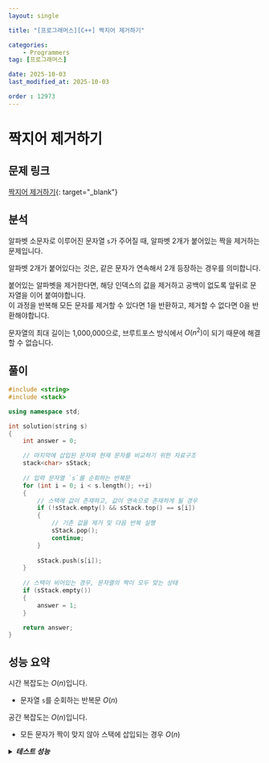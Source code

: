 ```yaml
---
layout: single

title: "[프로그래머스][C++] 짝지어 제거하기"

categories:
    - Programmers
tag: [프로그래머스]

date: 2025-10-03
last_modified_at: 2025-10-03

order : 12973
---
```


# 짝지어 제거하기

## 문제 링크

[짝지어 제거하기](https://school.programmers.co.kr/learn/courses/30/lessons/12973){: target="_blank"}

## 분석

알파벳 소문자로 이루어진 문자열 `s`가 주어질 때, 알파벳 2개가 붙어있는 짝을 제거하는 문제입니다.

알파벳 2개가 붙어있다는 것은, 같은 문자가 연속해서 2개 등장하는 경우를 의미합니다.

붙어있는 알파벳을 제거한다면, 해당 인덱스의 값을 제거하고 공백이 없도록 앞뒤로 문자열을 이어 붙여야합니다.  
이 과정을 반복해 모든 문자를 제거할 수 있다면 1을 반환하고, 제거할 수 없다면 0을 반환해야합니다.

문자열의 최대 길이는 1,000,000으로, 브루트포스 방식에서 $O(n^2)$이 되기 때문에 해결할 수 없습니다.

## 풀이

```cpp
#include <string>
#include <stack>

using namespace std;

int solution(string s)
{
    int answer = 0;

    // 마지막에 삽입된 문자와 현재 문자를 비교하기 위한 자료구조
    stack<char> sStack;
    
    // 입력 문자열 `s`를 순회하는 반복문
    for (int i = 0; i < s.length(); ++i)
    {
        // 스택에 값이 존재하고, 값이 연속으로 존재하게 될 경우
        if (!sStack.empty() && sStack.top() == s[i])
        {
            // 기존 값을 제거 및 다음 반복 실행
            sStack.pop();
            continue;
        }
        
        sStack.push(s[i]);
    }
    
    // 스택이 비어있는 경우, 문자열의 짝이 모두 맞는 상태
    if (sStack.empty())
    {
        answer = 1;
    }

    return answer;
}
```

## 성능 요약

시간 복잡도는 $O(n)$입니다.

- 문자열 `s`를 순회하는 반복문 $O(n)$

공간 복잡도는 $O(n)$입니다.

- 모든 문자가 짝이 맞지 않아 스택에 삽입되는 경우 $O(n)$

<details>
<summary><h5 style="display: inline;">테스트 성능</h5></summary>
<div markdown="1">

정확성 테스트

테스트 1 〉 통과 (0.01ms, 4.14MB)  
테스트 2 〉 통과 (0.32ms, 4.2MB)  
테스트 3 〉 통과 (0.57ms, 4.16MB)  
테스트 4 〉 통과 (0.44ms, 4.15MB)  
테스트 5 〉 통과 (0.46ms, 4.15MB)  
테스트 6 〉 통과 (0.45ms, 4.21MB)  
테스트 7 〉 통과 (0.47ms, 4.2MB)  
테스트 8 〉 통과 (0.46ms, 4.2MB)  
테스트 9 〉 통과 (0.01ms, 4.2MB)  
테스트 10 〉 통과 (0.01ms, 4.21MB)  
테스트 11 〉 통과 (0.01ms, 4.16MB)  
테스트 12 〉 통과 (0.01ms, 4.21MB)  
테스트 13 〉 통과 (0.01ms, 4.18MB)  
테스트 14 〉 통과 (0.01ms, 4.21MB)  
테스트 15 〉 통과 (0.01ms, 4.2MB)  
테스트 16 〉 통과 (0.01ms, 4.13MB)  
테스트 17 〉 통과 (0.01ms, 4.22MB)  
테스트 18 〉 통과 (0.03ms, 4.2MB)  

효율성 테스트

테스트 1 〉 통과 (2.93ms, 6.66MB)  
테스트 2 〉 통과 (2.93ms, 5.98MB)  
테스트 3 〉 통과 (5.81ms, 6.42MB)  
테스트 4 〉 통과 (5.74ms, 6.32MB)  
테스트 5 〉 통과 (5.70ms, 6.32MB)  
테스트 6 〉 통과 (6.27ms, 6.36MB)  
테스트 7 〉 통과 (5.75ms, 6.41MB)  
테스트 8 〉 통과 (4.62ms, 6.51MB)  

</div>
</details>